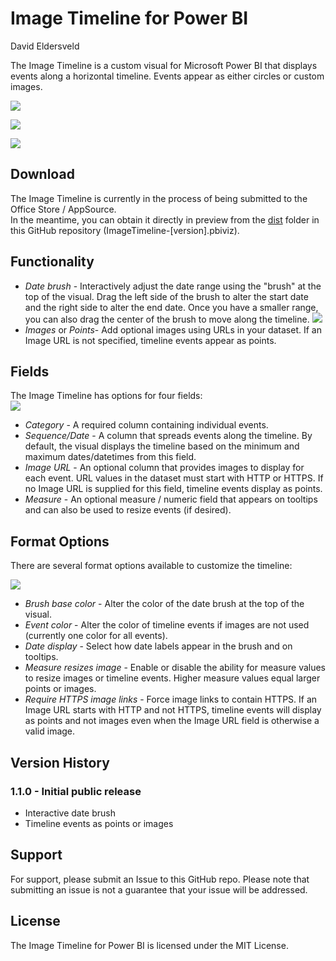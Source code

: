 # Image Timeline for Power BI
David Eldersveld

The Image Timeline is a custom visual for Microsoft Power BI that displays events along a horizontal timeline. Events appear as either circles or custom images.  

![](https://raw.githubusercontent.com/deldersveld/pbiImageTimeline/master/assets/timeline.PNG)  

![](https://raw.githubusercontent.com/deldersveld/pbiImageTimeline/master/assets/timeline-no-image.PNG)

![](https://raw.githubusercontent.com/deldersveld/pbiImageTimeline/master/assets/timeline-measure-resizes.PNG)

## Download
The Image Timeline is currently in the process of being submitted to the Office Store / AppSource.  
In the meantime, you can obtain it directly in preview from the [dist](https://github.com/deldersveld/pbiImageTimeline/tree/master/dist) folder in this GitHub repository (ImageTimeline-[version].pbiviz).

## Functionality  
- *Date brush* - Interactively adjust the date range using the "brush" at the top of the visual. Drag the left side of the brush to alter the start date and the right side to alter the end date. Once you have a smaller range, you can also drag the center of the brush to move along the timeline.
![](https://raw.githubusercontent.com/deldersveld/pbiImageTimeline/master/assets/timeline-brush.PNG)  
- *Images* or *Points*- Add optional images using URLs in your dataset. If an Image URL is not specified, timeline events appear as points.

## Fields
The Image Timeline has options for four fields:  
![](https://raw.githubusercontent.com/deldersveld/pbiImageTimeline/master/assets/fields.PNG)  
- *Category* - A required column containing individual events.
- *Sequence/Date* - A column that spreads events along the timeline. By default, the visual displays the timeline based on the minimum and maximum dates/datetimes from this field.
- *Image URL* - An optional column that provides images to display for each event. URL values in the dataset must start with HTTP or HTTPS. If no Image URL is supplied for this field, timeline events display as points. 
- *Measure* - An optional measure / numeric field that appears on tooltips and can also be used to resize events (if desired).

## Format Options  
There are several format options available to customize the timeline:  

![](https://raw.githubusercontent.com/deldersveld/pbiImageTimeline/master/assets/format-options.PNG)  
- *Brush base color* - Alter the color of the date brush at the top of the visual.
- *Event color* - Alter the color of timeline events if images are not used (currently one color for all events).
- *Date display* - Select how date labels appear in the brush and on tooltips.
- *Measure resizes image* - Enable or disable the ability for measure values to resize images or timeline events. Higher measure values equal larger points or images.
- *Require HTTPS image links* - Force image links to contain HTTPS. If an Image URL starts with HTTP and not HTTPS, timeline events will display as points and not images even when the Image URL field is otherwise a valid image.


## Version History  
### 1.1.0 - Initial public release
- Interactive date brush
- Timeline events as points or images

## Support  
For support, please submit an Issue to this GitHub repo. Please note that submitting an issue is not a guarantee that your issue will be addressed.

## License  
The Image Timeline for Power BI is licensed under the MIT License.
